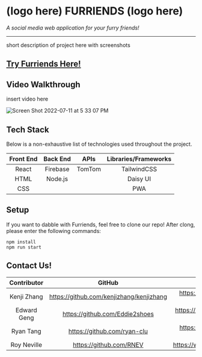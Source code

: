 # (logo here) FURRIENDS (logo here)
<em>A social media web application for your furry friends!</em>

---

short description of project here with screenshots

## [Try Furriends Here!](https://furriends-32ebf.web.app)

## Video Walkthrough
insert video here

![Screen Shot 2022-07-11 at 5 33 07 PM](https://user-images.githubusercontent.com/99780324/178362573-722fd6ec-d99f-4105-b4af-5867ad11d985.png)


## Tech Stack
Below is a non-exhaustive list of technologies used throughout the project.

Front End | Back End | APIs    | Libraries/Frameworks
:-------: | :------: | :-----: | :------------------: 
React     | Firebase | TomTom  | TailwindCSS
HTML      | Node.js  |         | Daisy UI
CSS       |          |         | PWA

## Setup
If you want to dabble with Furriends, feel free to clone our repo! After clong, please enter the following commands:
```
npm install
npm run start
```

## Contact Us!

Contributor | GitHub | LinkedIn | Email
:---: | :---: | :---: | :---: 
Kenji Zhang | https://github.com/kenjizhang/kenjizhang | https://www.linkedin.com/in/kenji-zhang/ | kenjizhang.1@gmail.com
Edward Geng | https://github.com/Eddie2shoes | https://www.linkedin.com/in/edward-geng/ | egeng01@gmail.com
Ryan Tang | https://github.com/ryan-clu | https://www.linkedin.com/in/ryan-tang-clu/ | ryan.tang.clu@gmail.com
Roy Neville | https://github.com/RNEV | https://www.linkedin.com/in/royneville/ | RoyNeville20@gmail.com
